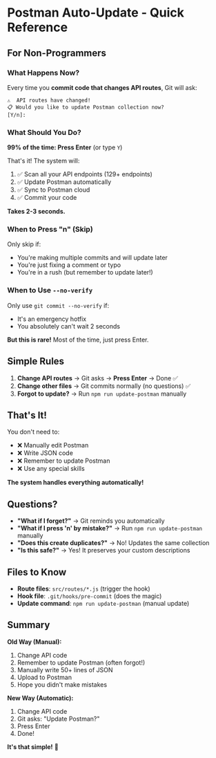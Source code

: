 # Postman Auto-Update - Quick Reference

## For Non-Programmers

### What Happens Now?

Every time you **commit code that changes API routes**, Git will ask:

```
⚠️  API routes have changed!
📋 Would you like to update Postman collection now?
[Y/n]:
```

### What Should You Do?

**99% of the time: Press Enter** (or type `Y`)

That's it! The system will:
1. ✅ Scan all your API endpoints (129+ endpoints)
2. ✅ Update Postman automatically
3. ✅ Sync to Postman cloud
4. ✅ Commit your code

**Takes 2-3 seconds.**

### When to Press "n" (Skip)

Only skip if:
- You're making multiple commits and will update later
- You're just fixing a comment or typo
- You're in a rush (but remember to update later!)

### When to Use `--no-verify`

Only use `git commit --no-verify` if:
- It's an emergency hotfix
- You absolutely can't wait 2 seconds

**But this is rare!** Most of the time, just press Enter.

## Simple Rules

1. **Change API routes** → Git asks → **Press Enter** → Done ✅
2. **Change other files** → Git commits normally (no questions) ✅
3. **Forgot to update?** → Run `npm run update-postman` manually

## That's It!

You don't need to:
- ❌ Manually edit Postman
- ❌ Write JSON code
- ❌ Remember to update Postman
- ❌ Use any special skills

**The system handles everything automatically!**

## Questions?

- **"What if I forget?"** → Git reminds you automatically
- **"What if I press 'n' by mistake?"** → Run `npm run update-postman` manually
- **"Does this create duplicates?"** → No! Updates the same collection
- **"Is this safe?"** → Yes! It preserves your custom descriptions

## Files to Know

- **Route files**: `src/routes/*.js` (trigger the hook)
- **Hook file**: `.git/hooks/pre-commit` (does the magic)
- **Update command**: `npm run update-postman` (manual update)

## Summary

**Old Way (Manual):**
1. Change API code
2. Remember to update Postman (often forgot!)
3. Manually write 50+ lines of JSON
4. Upload to Postman
5. Hope you didn't make mistakes

**New Way (Automatic):**
1. Change API code
2. Git asks: "Update Postman?"
3. Press Enter
4. Done!

**It's that simple!** 🎉
